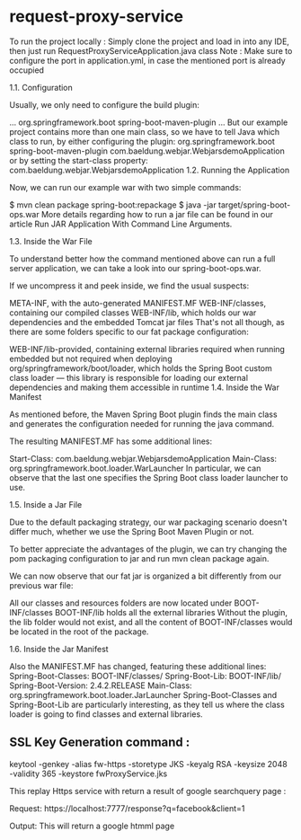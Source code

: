 # request-proxy-service

To run the project locally : 
Simply clone the project and load in into any IDE, then just run RequestProxyServiceApplication.java class
Note : Make sure to configure the port in application.yml, in case the mentioned port is already occupied

1.1. Configuration

Usually, we only need to configure the build plugin:

<build>
    <plugins>
        ...
        <plugin>
            <groupId>org.springframework.boot</groupId>
            <artifactId>spring-boot-maven-plugin</artifactId>
        </plugin>
        ...
    </plugins>
</build>
But our example project contains more than one main class, so we have to tell Java which class to run, by either configuring the plugin:

<plugin>
    <groupId>org.springframework.boot</groupId>
    <artifactId>spring-boot-maven-plugin</artifactId>
    <executions>
        <execution>
            <configuration>
                <mainClass>com.baeldung.webjar.WebjarsdemoApplication</mainClass>
            </configuration>
        </execution>
    </executions>
</plugin>
or by setting the start-class property:

<properties>
    <start-class>com.baeldung.webjar.WebjarsdemoApplication</start-class>
</properties>
1.2. Running the Application

Now, we can run our example war with two simple commands:

$ mvn clean package spring-boot:repackage
$ java -jar target/spring-boot-ops.war
More details regarding how to run a jar file can be found in our article Run JAR Application With Command Line Arguments.

1.3. Inside the War File

To understand better how the command mentioned above can run a full server application, we can take a look into our spring-boot-ops.war.

If we uncompress it and peek inside, we find the usual suspects:

META-INF, with the auto-generated MANIFEST.MF
WEB-INF/classes, containing our compiled classes
WEB-INF/lib, which holds our war dependencies and the embedded Tomcat jar files
That's not all though, as there are some folders specific to our fat package configuration:

 WEB-INF/lib-provided, containing external libraries required when running embedded but not required when deploying
org/springframework/boot/loader, which holds the Spring Boot custom class loader — this library is responsible for loading our external dependencies and making them accessible in runtime
1.4. Inside the War Manifest

As mentioned before, the Maven Spring Boot plugin finds the main class and generates the configuration needed for running the java command.

The resulting MANIFEST.MF has some additional lines:

Start-Class: com.baeldung.webjar.WebjarsdemoApplication
Main-Class: org.springframework.boot.loader.WarLauncher
In particular, we can observe that the last one specifies the Spring Boot class loader launcher to use.

1.5. Inside a Jar File

Due to the default packaging strategy, our war packaging scenario doesn't differ much, whether we use the Spring Boot Maven Plugin or not.

To better appreciate the advantages of the plugin, we can try changing the pom packaging configuration to jar and run mvn clean package again.

We can now observe that our fat jar is organized a bit differently from our previous war file:

All our classes and resources folders are now located under BOOT-INF/classes
BOOT-INF/lib holds all the external libraries
Without the plugin, the lib folder would not exist, and all the content of BOOT-INF/classes would be located in the root of the package.

1.6. Inside the Jar Manifest

Also the MANIFEST.MF has changed, featuring these additional lines:
Spring-Boot-Classes: BOOT-INF/classes/
Spring-Boot-Lib: BOOT-INF/lib/
Spring-Boot-Version: 2.4.2.RELEASE
Main-Class: org.springframework.boot.loader.JarLauncher
Spring-Boot-Classes and Spring-Boot-Lib are particularly interesting, as they tell us where the class loader is going to find classes and external libraries.

SSL Key Generation command :
--
keytool -genkey -alias fw-https -storetype JKS -keyalg RSA -keysize 2048 -validity 365 -keystore fwProxyService.jks


This replay Https service with return a result of google searchquery page : 

Request: 
https://localhost:7777/response?q=facebook&client=1

Output: 
This will return a google htmml page





